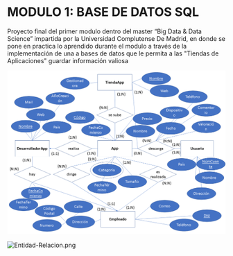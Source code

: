 # MODULO 1: BASE DE DATOS SQL

Proyecto final del primer modulo dentro del master “Big Data & Data Science” impartida por la Universidad Complutense De Madrid, en 
donde se pone en practica lo aprendido durante el modulo a través de la implementación de una a bases de datos que le permita a las 
"Tiendas de Aplicaciones" guardar información valiosa

![Screenshot](modelo.Entidad-Relacion.png)

<img src="https://github.com/your_image.png" alt="Entidad-Relacion.png" width="250"/>
